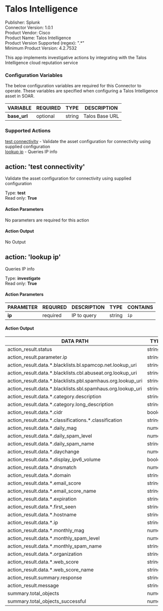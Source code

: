 [comment]: # "Auto-generated SOAR connector documentation"
# Talos Intelligence

Publisher: Splunk  
Connector Version: 1\.0\.1  
Product Vendor: Cisco  
Product Name: Talos Intelligence  
Product Version Supported (regex): "\.\*"  
Minimum Product Version: 4\.2\.7532  

This app implements investigative actions by integrating with the Talos Intelligence cloud reputation service

### Configuration Variables
The below configuration variables are required for this Connector to operate.  These variables are specified when configuring a Talos Intelligence asset in SOAR.

VARIABLE | REQUIRED | TYPE | DESCRIPTION
-------- | -------- | ---- | -----------
**base\_url** |  optional  | string | Talos Base URL

### Supported Actions  
[test connectivity](#action-test-connectivity) - Validate the asset configuration for connectivity using supplied configuration  
[lookup ip](#action-lookup-ip) - Queries IP info  

## action: 'test connectivity'
Validate the asset configuration for connectivity using supplied configuration

Type: **test**  
Read only: **True**

#### Action Parameters
No parameters are required for this action

#### Action Output
No Output  

## action: 'lookup ip'
Queries IP info

Type: **investigate**  
Read only: **True**

#### Action Parameters
PARAMETER | REQUIRED | DESCRIPTION | TYPE | CONTAINS
--------- | -------- | ----------- | ---- | --------
**ip** |  required  | IP to query | string |  `ip` 

#### Action Output
DATA PATH | TYPE | CONTAINS
--------- | ---- | --------
action\_result\.status | string | 
action\_result\.parameter\.ip | string |  `ip` 
action\_result\.data\.\*\.blacklists\.bl\.spamcop\.net\.lookup\_uri | string |  `url` 
action\_result\.data\.\*\.blacklists\.cbl\.abuseat\.org\.lookup\_uri | string |  `url` 
action\_result\.data\.\*\.blacklists\.pbl\.spamhaus\.org\.lookup\_uri | string |  `url` 
action\_result\.data\.\*\.blacklists\.sbl\.spamhaus\.org\.lookup\_uri | string |  `url` 
action\_result\.data\.\*\.category\.description | string | 
action\_result\.data\.\*\.category\.long\_description | string | 
action\_result\.data\.\*\.cidr | boolean | 
action\_result\.data\.\*\.classifications\.\*\.classification | string | 
action\_result\.data\.\*\.daily\_mag | numeric | 
action\_result\.data\.\*\.daily\_spam\_level | numeric | 
action\_result\.data\.\*\.daily\_spam\_name | string | 
action\_result\.data\.\*\.daychange | numeric | 
action\_result\.data\.\*\.display\_ipv6\_volume | boolean | 
action\_result\.data\.\*\.dnsmatch | numeric | 
action\_result\.data\.\*\.domain | string |  `domain` 
action\_result\.data\.\*\.email\_score | string | 
action\_result\.data\.\*\.email\_score\_name | string | 
action\_result\.data\.\*\.expiration | string | 
action\_result\.data\.\*\.first\_seen | string | 
action\_result\.data\.\*\.hostname | string |  `host name` 
action\_result\.data\.\*\.ip | string |  `ip` 
action\_result\.data\.\*\.monthly\_mag | numeric | 
action\_result\.data\.\*\.monthly\_spam\_level | numeric | 
action\_result\.data\.\*\.monthly\_spam\_name | string | 
action\_result\.data\.\*\.organization | string | 
action\_result\.data\.\*\.web\_score | string | 
action\_result\.data\.\*\.web\_score\_name | string | 
action\_result\.summary\.response | string | 
action\_result\.message | string | 
summary\.total\_objects | numeric | 
summary\.total\_objects\_successful | numeric | 
